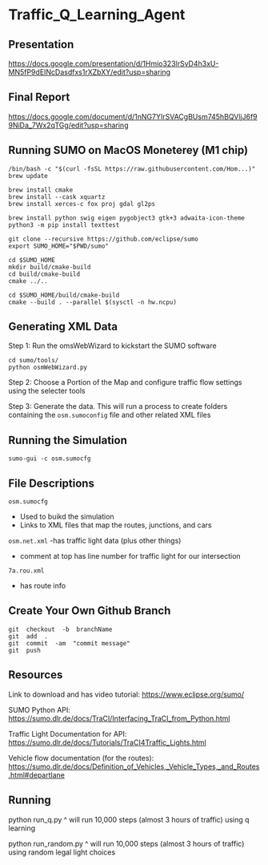 # Traffic_Q_Learning_Agent

## Presentation
https://docs.google.com/presentation/d/1Hmio323lrSvD4h3xU-MN5fP9dEINcDasdfxs1rXZbXY/edit?usp=sharing 

## Final Report
https://docs.google.com/document/d/1nNG7YIrSVACgBUsm745hBQVljJ6f99NiDa_7Wx2qTGg/edit?usp=sharing


## Running SUMO on MacOS Moneterey (M1 chip)

```
/bin/bash -c "$(curl -fsSL https://raw.githubusercontent.com/Hom...)"
brew update

brew install cmake
brew install --cask xquartz
brew install xerces-c fox proj gdal gl2ps

brew install python swig eigen pygobject3 gtk+3 adwaita-icon-theme
python3 -m pip install texttest

git clone --recursive https://github.com/eclipse/sumo
export SUMO_HOME="$PWD/sumo"

cd $SUMO_HOME
mkdir build/cmake-build
cd build/cmake-build
cmake ../..

cd $SUMO_HOME/build/cmake-build
cmake --build . --parallel $(sysctl -n hw.ncpu)
```

## Generating XML Data

Step 1: Run the omsWebWizard to kickstart the SUMO software
```
cd sumo/tools/
python osmWebWizard.py
```
Step 2:
Choose a Portion of the Map and configure traffic flow settings using the selecter tools

Step 3:
Generate the data. This will run a process to create folders containing the `osm.sumoconfig` file and other related XML files

## Running the Simulation

```
sumo-gui -c osm.sumocfg 
```

## File Descriptions

`osm.sumocfg`
  - Used to buikd the simulation
  - Links to XML files that map the routes, junctions, and cars

`osm.net.xml`
  -has traffic light data (plus other things) 
  - comment at top has line number for traffic light for our intersection

`7a.rou.xml` 
  - has route info 
  
 
## Create Your Own Github Branch

```
git  checkout  -b  branchName
git  add  .
git  commit  -am  "commit message"
git  push
```

## Resources

Link to download and has video tutorial: https://www.eclipse.org/sumo/

SUMO Python API: https://sumo.dlr.de/docs/TraCI/Interfacing_TraCI_from_Python.html

Traffic Light Documentation for API: https://sumo.dlr.de/docs/Tutorials/TraCI4Traffic_Lights.html

Vehicle flow documentation (for the routes): https://sumo.dlr.de/docs/Definition_of_Vehicles,_Vehicle_Types,_and_Routes.html#departlane

## Running

python run_q.py
^ will run 10,000 steps (almost 3 hours of traffic) using q learning

python run_random.py
^ will run 10,000 steps (almost 3 hours of traffic) using random legal light choices
